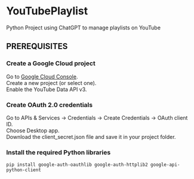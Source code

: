 # YouTubePlaylist
Python Project using ChatGPT to manage playlists on YouTube

## PREREQUISITES
    
### Create a Google Cloud project
Go to [Google Cloud Console](https://console.cloud.google.com/).  
Create a new project (or select one).  
Enable the YouTube Data API v3.  
### Create OAuth 2.0 credentials
Go to APIs & Services → Credentials → Create Credentials → OAuth client ID.  
Choose Desktop app.  
Download the client_secret.json file and save it in your project folder.
### Install the required Python libraries
`pip install google-auth-oauthlib google-auth-httplib2 google-api-python-client`
